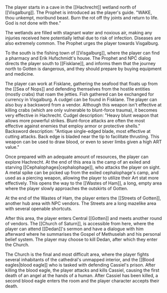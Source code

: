 The player starts in a cave in the [[Hachrecht]] wetland north of [[Visgalburg]]. The Prophet is introduced as the player's guide.
"WAKE, thou unkempt, moribund beast. Burn the rot off thy joints and return to life. God is not done with thee."

The wetlands are filled with stagnant water and noxious air, making any injuries received here potentially lethal due to risk of infection. Diseases are also extremely common. The Prophet urges the player towards Visgalburg.

To the south is the fishing town of [[Visgalburg]], where the player can find a pharmacy and Erik Hufschmidt's house. The Prophet and NPC dialog directs the player south to [[Fisklane]], and informs them that the journey north to Gotten is dangerous, and they should prepare by buying equipment and medicine.

The player can work at Fisklane, gathering the seafood that floats up from the [[Sea of Nops]] and defending themselves from the hostile entities (mostly crabs) that roam the jetties. Fish gathered can be exchanged for currency in Visgalburg. A cudgel can be found in Fisklane. The player can also buy a backsword from a vendor. Although this weapon isn't effective at killing crabs (which are only vulnerable to blunt-force trauma), it becomes very effective in Hachrecht.
Cudgel description:
"Heavy blunt weapon that allows more powerful strikes.
Blunt-force attacks are often the most effective against enemies that employ armor or protective shells."
Backsword description: "Antique single-edged blade, most effective at cutting attacks. Back edge is bladed near the tip to facilitate thrusting. This weapon can be used to draw blood, or even to sever limbs given a high ART value."

Once prepared with an adequate amount of resources, the player can explore Hachrecht. At the end of this area is the camp of an exiled and starving [[Cephalophages|cephalophage]], who attacks the player on sight. A metal spike can be picked up from the exiled cephalophage's camp, and used as a piercing weapon, allowing the player to utilize their Art stat more effectively. This opens the way to the [[Wastes of Ham]], a long, empty area where the player slowly approaches the outskirts of Gotten.

At the end of the Wastes of Ham, the player enters the [[Streets of Gotten]], another hub area with NPC vendors. The Streets are a long mazelike area with several openable shortcuts.

After this area, the player enters Central [[Gotten]] and meets another round of vendors. The [[Church of Saturn]], is accessible from here, where the player can attend [[Dedan]]'s sermon and have a dialogue with him afterward where he summarises the Gospel of Methuselah and his personal belief system. The player may choose to kill Dedan, after which they enter the Church.

The Church is the final and most difficult area, where the player fights several inhabitants of the cathedral's unmapped interior, and the [[Blood eagles|blood eagle]] who is tasked with defending Cassiel's prison. After killing the blood eagle, the player attacks and kills Cassiel, causing the first death of an angel at the hands of a human. After Cassiel has been killed, a second blood eagle enters the room and the player character accepts their death.